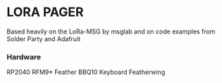 # LORA PAGER
Based heavily on the LoRa-MSG by msglab and on code examples from Solder Party and Adafruit

### Hardware
RP2040 RFM9* Feather
BBQ10 Keyboard Featherwing
